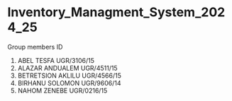 # Inventory_Managment_System_2024_25

Group members                 ID
1.	ABEL TESFA             UGR/3106/15
2.	ALAZAR ANDUALEM        UGR/4511/15
3.	BETRETSION AKLILU      UGR/4566/15
4.	BIRHANU SOLOMON        UGR/9606/14
5.	NAHOM   ZENEBE         UGR/0216/15

